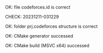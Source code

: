 OK: file codeforces.id is correct
CHECK: 20231211-031229
OK: folder prj.codeforces structure is correct
OK: CMake generator successed
OK: CMake build (MSVC x64) successed
